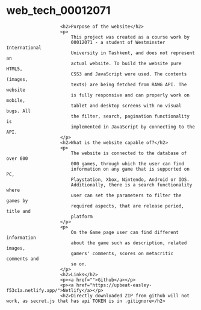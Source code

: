 # web_tech_00012071

                        <h2>Purpose of the website</h2>
                        <p>
                            This project was created as a course work by
                            00012071 - a student of Westminster International
                            University in Tashkent, and does not represent an
                            actual website. To build the website pure HTML5,
                            CSS3 and JavaScript were used. The contents (images,
                            texts) are being fetched from RAWG API. The website
                            is fully responsive and can properly work on mobile,
                            tablet and desktop screens with no visual bugs. All
                            the filter, search, pagination functionality is
                            implemented in JavaScript by connecting to the API.
                        </p>
                        <h2>What is the website capable of?</h2>
                        <p>
                            The website is connected to the database of over 600
                            000 games, through which the user can find
                            information on any game that is supported on PC,
                            Playstation, Xbox, Nintendo, Android or IOS.
                            Additionally, there is a search functionality where
                            user can set the parameters to filter the games by
                            required aspects, that are release period, title and
                            platform
                        </p>
                        <p>
                            On the Game page user can find different information
                            about the game such as description, related images,
                            gamers' comments, scores on metacritic comments and
                            so on.
                        </p>
                        <h2>Links</h2>
                        <p><a href="">Github</a></p>
                        <p><a href="https://upbeat-easley-f53c1a.netlify.app/">Netlify</a></p>
                        <h2>Directly downloaded ZIP from github will not work, as secret.js that has api TOKEN is in .gitignore</h2>
